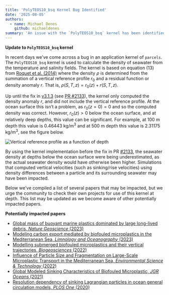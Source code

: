 ```yaml
---
title: 'PolyTEOS10_bsq Kernel Bug Identified'
date: '2025-08-05'
authors:
  - name: Michael Denes
    github: michaeldenes
summary: 'An issue with the `PolyTEOS10_bsq` kernel has been identified, where incorrect values of seawater density were being computed. In this post, we explain the issue and how it may impact your simulations.'
---
```


**Update to `PolyTEOS10_bsq` kernel**

In recent days we’ve come across a bug in an application kernel of `parcels`. The `PolyTEOS10_bsq` kernel is used to calculate the density of seawater from the temperature and salinity fields. The kernel is based on equation (13) from
[Roquet et al. (2014)](https://doi.org/10.1016/j.ocemod.2015.04.002) where the density $\rho$ is determined from the summation of a vertical reference profile $r_0$ and a residual function or density anomaly $r$. That is, $\rho(S,T,z) = r_0(z) + r(S,T,z)$.

Up until the fix in [v3.1.3](https://github.com/OceanParcels/Parcels/releases/tag/v3.1.3) (see [PR #2133](https://github.com/OceanParcels/Parcels/pull/2133)), the kernel only computed the density anomaly $r$, and did not include the vertical reference profile. At the ocean surface this isn’t a problem, as $r_0(z=0) = 0$ and so the computed density was correct. However, $r_0(z)>0$ below the ocean surface, and at relatively deep depths, this value can be significant. For example, at 100 m depth this value is 0.46443 kg/m$^3$ and at 500 m depth this value is 2.31175 kg/m$^3$, see the figure below.

![Vertical reference profile as a function of depth](/posts/polyteos10-kernel/depth_vs_r0.png)

By using the kernel implementation before the fix in PR [#2133](https://github.com/OceanParcels/Parcels/pull/2133), the seawater density at depths below the ocean surface were being underestimated, as the actual seawater density would have otherwise been higher. Simulations that computed vertical velocities (such as sinking/rise velocities) using density differences between a particle and its surrounding seawater may have been impacted.

Below we’ve compiled a list of several papers that may be impacted, but we urge the community to check their own projects for use of this kernel at depth. This list may be updated as we become aware of other potentially impacted papers.

**Potentially impacted papers**

- [Global mass of buoyant marine plastics dominated by large long-lived debris, _Nature Geoscience_ (2023)](https://doi.org/10.1038/s41561-023-01216-0)
- [Modeling carbon export mediated by biofouled microplastics in the Mediterranean Sea, _Limnology and Oceanography_ (2023)](https://doi.org/10.1002/lno.12330)
- [Modelling submerged biofouled microplastics and their vertical trajectories, _Biogeosciences_ (2022)](https://doi.org/10.5194/bg-19-2211-2022)
- [Influence of Particle Size and Fragmentation on Large-Scale Microplastic Transport in the Mediterranean Sea, _Environmental Science & Technology_ (2022)](https://doi.org/10.1021/acs.est.2c03363)
- [Global Modeled Sinking Characteristics of Biofouled Microplastic, _JGR Oceans_ (2021)](https://doi.org/10.1029/2020JC017098)
- [Resolution dependency of sinking Lagrangian particles in ocean general circulation models, _PLOS One_ (2020)](https://doi.org/10.1371/journal.pone.0238650)
